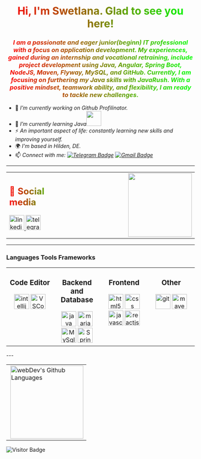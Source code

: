<style>
td, th {
   border: none!important;
}
h1, h2 {
background-image:linear-gradient(to right, #ff0000, #00ff00); 
-webkit-background-clip: text;
-webkit-text-fill-color: transparent;
}
</style>

<div id ="header" align="center">
<p><h1 align="center">Hi, I'm Swetlana. Glad to see you here!</h1></p>
<h3 style="background-image: linear-gradient(to right, #ff0000, #00ff00); -webkit-background-clip: text; -webkit-text-fill-color: transparent; aligin=center"><em> I am a passionate and eager junior(beginn) IT professional with a focus on application development. My experiences, gained during an internship and vocational retraining, include project development using Java, Angular, Spring Boot, NodeJS, Maven, Flyway, MySQL, and GitHub. Currently, I am focusing on furthering my Java skills with JavaRush. With a positive mindset, teamwork ability, and flexibility, I am ready to tackle new challenges.</em></h3>
</div>


<!--
**SwSa2022/SwSa2022** is a ✨ _special_ ✨ repository because its `README.md` (this file) appears on your GitHub profile.

Here are some ideas to get you started:

- 👯 I’m looking to collaborate on ...
- 🤔 I’m looking for help with ...
- 💬 Ask me about ...
- 😄 Pronouns: ...
- 📫 How to reach me: 
-->
- 🔭 *I’m currently working on Github Profilinator.*
- 🌱 *I’m currently learning Java*<img src="https://media.giphy.com/media/WUlplcMpOCEmTGBtBW/giphy.gif" width="40px">
- ⚡ *An important aspect of life: constantly learning new skills and improving yourself.*
- 🌍  *I'm based in Hilden, DE.*
- 📫 *Connect with me:  [![Telegram Badge](https://img.shields.io/badge/-SwetlanaSajzewa-blue?style=flat&logo=Telegram&logoColor=white)](https://t.me/SwSa40721) [![Gmail Badge](https://img.shields.io/badge/-Gmail-red?style=flat&logo=Gmail&logoColor=white)](mailto:anamess31@gmail.com)* 

---

<table ><tr border="none" border-collapse="collapse"><td valign="top" width="40%" border="none">
<div align="left" id="badges"> 
<h2>🤝 Social media</h2>
<a href="https://www.linkedin.com/in/svsa-2023y02m %D0%B0%D0%BB%D0%B5%D0%BA%D1%81%D0%B5%D0%B9-%D1%84%D0%B8%D0%BB%D0%B8%D0%BC%D0%BE%D0%BD%D0%BE%D0%B2-2a0b07257/" target="_blank">
<img src="https://cdn-icons-png.flaticon.com/512/2504/2504799.png" width="40" height="40" alt="linkedin" />
</a>
<a href="https://t.me/SwSa40721" target="_blank">
<img src="https://cdn-icons-png.flaticon.com/512/2111/2111646.png" width="40" height="40" alt="telegram group" />
</a>
</div></td>
<td valign="top" width="45%" border="0"></td>
<td valign="top" width="35%" border="0">
<div align="center"><img src="https://spotify-github-profile.vercel.app/api/view?uid=31if3f2whgtd3pz35u2ei3gpnyze&cover_image=true&theme=default&show_offline=false&background_color=121212&interchange=false&bar_color_cover=true" width="170px"/></div>  </td>
</tr>
</table>

---

### Languages Tools Frameworks
<table><tr>
<td valign="top" width="25%" border="0" align="center">
<!-- <div align="center"> -->
<h3>Code Editor</h3>
<img src="https://cdn.jsdelivr.net/gh/devicons/devicon@latest/icons/intellij/intellij-original.svg" title="intellij" alt="intellij" width="40" height="40"/>
<img src="https://cdn.jsdelivr.net/gh/devicons/devicon@latest/icons/vscode/vscode-original.svg" title="VSCode" alt="VSCode" width="40" height="40"/>
<!-- </div> -->
</td>
<td valign="top" width="25%" border="0" align="center">
<!-- <div align="center"> -->
<h3>Backend and Database</h3>
<img src="https://cdn.jsdelivr.net/gh/devicons/devicon@latest/icons/java/java-original-wordmark.svg" title="java" alt="java" width="40" height="40"/>
<img src="https://cdn.jsdelivr.net/gh/devicons/devicon@latest/icons/mariadb/mariadb-original.svg" title="mariaDB" alt="mariaDB" width="40" height="40"/>
<img src="https://cdn.jsdelivr.net/gh/devicons/devicon@latest/icons/mysql/mysql-original.svg" title="MySql" alt="MySql" width="40" height="40"/>
<img src="https://cdn.jsdelivr.net/gh/devicons/devicon@latest/icons/spring/spring-original.svg" title="spring" alt="Spring" width="40" height="40"/></td>
<!-- </div> -->
<td valign="top" width="25%" border="0" align="center">
<!-- <div align="center"> -->
<h3>Frontend</h3>
<img src="https://cdn.jsdelivr.net/gh/devicons/devicon@latest/icons/html5/html5-original.svg" title="html5" alt="html5" width="40" height="40"/>
<img src="https://cdn.jsdelivr.net/gh/devicons/devicon@latest/icons/css3/css3-original.svg"  title="css" alt="css" width="40" height="40"/>
<img src="https://cdn.jsdelivr.net/gh/devicons/devicon@latest/icons/javascript/javascript-original.svg" title="javascript" alt="javascript" width="40" height="40"/>
<img src="https://cdn.jsdelivr.net/gh/devicons/devicon@latest/icons/react/react-original.svg"  title="ReactJS" alt="reactjs" width="40" height="40"/>
<!-- </div> -->
<td valign="top" width="25%" border="0" align="center">
<!-- <div align="center"> -->
<h3>Other</h3>
<img src="https://cdn.jsdelivr.net/gh/devicons/devicon@latest/icons/github/github-original.svg" title="git" alt="git" width="40" height="40"/>
<img src="https://cdn.jsdelivr.net/gh/devicons/devicon@latest/icons/maven/maven-original.svg" title="maven" alt="maven" width="40" height="40"/>
<!-- </div> -->
</tr></table>
<!-- <div align="center">
<img src="https://cdn.jsdelivr.net/gh/devicons/devicon@latest/icons/intellij/intellij-original.svg" title="intellij" alt="intellij" width="40" height="40"/>
<img src="https://cdn.jsdelivr.net/gh/devicons/devicon@latest/icons/vscode/vscode-original.svg" title="VSCode" alt="VSCode" width="40" height="40"/>
<img src="https://cdn.jsdelivr.net/gh/devicons/devicon@latest/icons/github/github-original.svg" title="git" alt="git" width="40" height="40"/>
<img src="https://cdn.jsdelivr.net/gh/devicons/devicon@latest/icons/spring/spring-original.svg" title="spring" alt="Spring" width="40" height="40"/>
<img src="https://cdn.jsdelivr.net/gh/devicons/devicon@latest/icons/maven/maven-original.svg" title="maven" alt="maven" width="40" height="40"/>
<img src="https://cdn.jsdelivr.net/gh/devicons/devicon@latest/icons/java/java-original-wordmark.svg" title="java" alt="java" width="40" height="40"/>
<img src="https://cdn.jsdelivr.net/gh/devicons/devicon@latest/icons/mariadb/mariadb-original.svg" title="mariaDB" alt="mariaDB" width="40" height="40"/>
<img src="https://cdn.jsdelivr.net/gh/devicons/devicon@latest/icons/mysql/mysql-original.svg" title="MySql" alt="MySql" width="40" height="40"/>
<img src="https://cdn.jsdelivr.net/gh/devicons/devicon@latest/icons/html5/html5-original.svg" title="html5" alt="html5" width="40" height="40"/>
<img src="https://cdn.jsdelivr.net/gh/devicons/devicon@latest/icons/css3/css3-original.svg"  title="css" alt="css" width="40" height="40"/>
<img src="https://cdn.jsdelivr.net/gh/devicons/devicon@latest/icons/javascript/javascript-original.svg" title="javascript" alt="javascript" width="40" height="40"/>
<img src="https://cdn.jsdelivr.net/gh/devicons/devicon@latest/icons/react/react-original.svg"  title="ReactJS" alt="reactjs" width="40" height="40"/>
</div>
 -->
---
<table>
  <tr>
    <!-- <td>
      <img align="left" src="http://github-readme-streak-stats.herokuapp.com?user=SwSa2022&theme=dark&background=000000" alt="webDev's Github stats" />
    </td> -->
    <td>
      <img height="195px" align="right" alt="webDev's Github Languages" src="https://github-readme-stats-sigma-five.vercel.app/api/top-langs/?username=SwSa2022&layout=compact&theme=vision-friendly-light" />
    </td>
  </tr>
</table>

![Visitor Badge](https://visitor-badge.laobi.icu/badge?page_id=SwSa2022)




































































